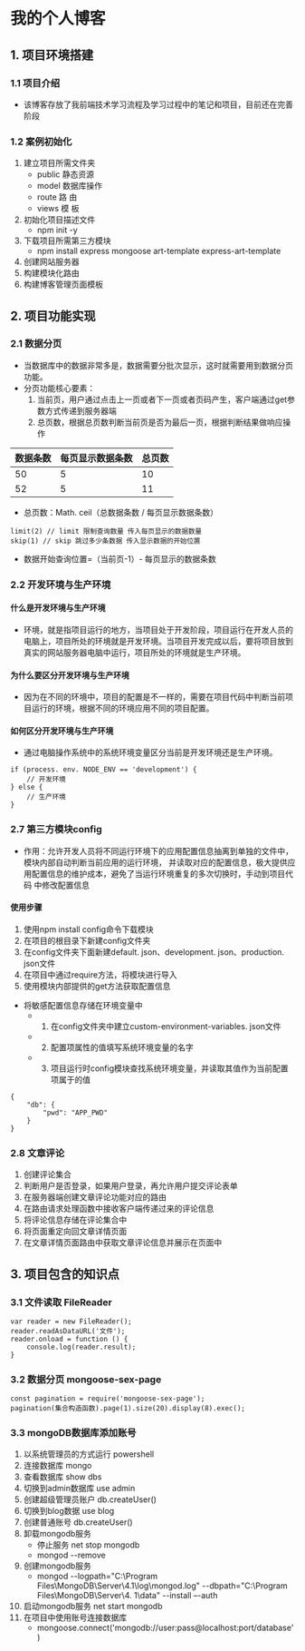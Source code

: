# 我的个人博客

## 1. 项目环境搭建
### 1.1 项目介绍
- 该博客存放了我前端技术学习流程及学习过程中的笔记和项目，目前还在完善阶段
### 1.2 案例初始化
1. 建立项目所需文件夹
    - public 静态资源
    - model 数据库操作
    - route 路 由
    - views 模 板
2. 初始化项目描述文件
    - npm init -y
3. 下载项目所需第三方模块
    - npm install express mongoose art-template express-art-template
4. 创建网站服务器
5. 构建模块化路由
6. 构建博客管理页面模板

## 2. 项目功能实现
### 2.1 数据分页
- 当数据库中的数据非常多是，数据需要分批次显示，这时就需要用到数据分页功能。  
- 分页功能核心要素：  
    1. 当前页，用户通过点击上一页或者下一页或者页码产生，客户端通过get参数方式传递到服务器端
    2. 总页数，根据总页数判断当前页是否为最后一页，根据判断结果做响应操作  
    
|数据条数|每页显示数据条数|总页数|
|:-----|:-----|:-----|
|50|5|10|
|52|5|11|

- 总页数：Math. ceil（总数据条数 / 每页显示数据条数）
```
limit(2) // limit 限制查询数量 传入每页显示的数据数量
skip(1) // skip 跳过多少条数据 传入显示数据的开始位置
```
- 数据开始查询位置=（当前页-1）- 每页显示的数据条数

### 2.2 开发环境与生产环境
#### 什么是开发环境与生产环境  
- 环境，就是指项目运行的地方，当项目处于开发阶段，项目运行在开发人员的电脑上，项目所处的环境就是开发环境。当项目开发完成以后，要将项目放到真实的网站服务器电脑中运行，项目所处的环境就是生产环境。

#### 为什么要区分开发环境与生产环境  
- 因为在不同的环境中，项目的配置是不一样的，需要在项目代码中判断当前项目运行的环境，根据不同的环境应用不同的项目配置。  

#### 如何区分开发环境与生产环境  
- 通过电脑操作系统中的系统环境变量区分当前是开发环境还是生产环境。  
```
if (process. env. NODE_ENV == 'development') {
	// 开发环境
} else {
	// 生产环境
}
```

### 2.7 第三方模块config
- 作用：允许开发人员将不同运行环境下的应用配置信息抽离到单独的文件中，模块内部自动判断当前应用的运行环境， 并读取对应的配置信息，极大提供应用配置信息的维护成本，避免了当运行环境重复的多次切换时，手动到项目代码  中修改配置信息

#### 使用步骤  
1. 使用npm install config命令下载模块
2. 在项目的根目录下新建config文件夹
3. 在config文件夹下面新建default. json、development. json、production. json文件
4. 在项目中通过require方法，将模块进行导入
5. 使用模块内部提供的get方法获取配置信息
- 将敏感配置信息存储在环境变量中
    - 1. 在config文件夹中建立custom-environment-variables. json文件
    - 2. 配置项属性的值填写系统环境变量的名字
    - 3. 项目运行时config模块查找系统环境变量，并读取其值作为当前配置项属于的值
```
{
    "db": {
        "pwd": "APP_PWD"
    }
}
```

### 2.8 文章评论
1. 创建评论集合
2. 判断用户是否登录，如果用户登录，再允许用户提交评论表单
3. 在服务器端创建文章评论功能对应的路由
4. 在路由请求处理函数中接收客户端传递过来的评论信息
5. 将评论信息存储在评论集合中
6. 将页面重定向回文章详情页面
7. 在文章详情页面路由中获取文章评论信息并展示在页面中

## 3. 项目包含的知识点
### 3.1 文件读取 FileReader
```
var reader = new FileReader(); 
reader.readAsDataURL('文件'); 
reader.onload = function () {
    console.log(reader.result);
}
```

### 3.2 数据分页 mongoose-sex-page
```
const pagination = require('mongoose-sex-page');
pagination(集合构造函数).page(1).size(20).display(8).exec();
```

### 3.3 mongoDB数据库添加账号
1. 以系统管理员的方式运行 powershell
2. 连接数据库 mongo
3. 查看数据库 show dbs
4. 切换到admin数据库 use admin
5. 创建超级管理员账户 db.createUser()
6. 切换到blog数据 use blog
7. 创建普通账号 db.createUser()
8. 卸载mongodb服务
    - 停止服务 net stop mongodb
    - mongod --remove
9. 创建mongodb服务
    - mongod --logpath="C:\Program Files\MongoDB\Server\4.1\log\mongod.log" --dbpath="C:\Program Files\MongoDB\Server\4. 1\data" --install –-auth
10. 启动mongodb服务 net start mongodb
11. 在项目中使用账号连接数据库
    - mongoose.connect('mongodb://user:pass@localhost:port/database')
